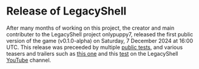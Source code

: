 # Release of LegacyShell
After many months of working on this project, the creator and main contributer to the LegacyShell project onlypuppy7, released the first public version of the game (v0.1.0-alpha) on Saturday, 7 December 2024 at 16:00 UTC. This release was preceeded by multiple [public tests](https://www.youtube.com/watch?v=Vvuyx3aAHBE), and various teasers and trailers such as [this one](https://www.youtube.com/watch?v=btgSd75X8tU) and this [test](https://www.youtube.com/watch?v=cpf9SIs8vow) on the LegacyShell [YouTube](https://www.youtube.com/@legacyshell) channel.
